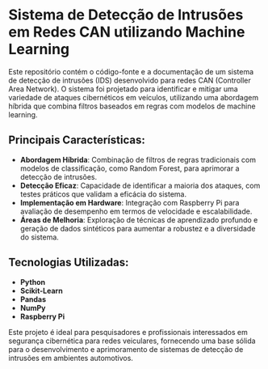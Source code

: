 # Sistema de Detecção de Intrusões em Redes CAN utilizando Machine Learning

Este repositório contém o código-fonte e a documentação de um sistema de detecção de intrusões (IDS) desenvolvido para redes CAN (Controller Area Network). O sistema foi projetado para identificar e mitigar uma variedade de ataques cibernéticos em veículos, utilizando uma abordagem híbrida que combina filtros baseados em regras com modelos de machine learning.

## Principais Características:
- **Abordagem Híbrida**: Combinação de filtros de regras tradicionais com modelos de classificação, como Random Forest, para aprimorar a detecção de intrusões.
- **Detecção Eficaz**: Capacidade de identificar a maioria dos ataques, com testes práticos que validam a eficácia do sistema.
- **Implementação em Hardware**: Integração com Raspberry Pi para avaliação de desempenho em termos de velocidade e escalabilidade.
- **Áreas de Melhoria**: Exploração de técnicas de aprendizado profundo e geração de dados sintéticos para aumentar a robustez e a diversidade do sistema.

## Tecnologias Utilizadas:
- **Python**
- **Scikit-Learn**
- **Pandas**
- **NumPy**
- **Raspberry Pi**

Este projeto é ideal para pesquisadores e profissionais interessados em segurança cibernética para redes veiculares, fornecendo uma base sólida para o desenvolvimento e aprimoramento de sistemas de detecção de intrusões em ambientes automotivos.

